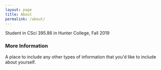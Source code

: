 ```yaml
---
layout: page
title: About
permalink: /about/
---
```


Student in CSci 395.86 in Hunter College, Fall 2019

### More Information

A place to include any other types of information that you'd like to include about yourself.

